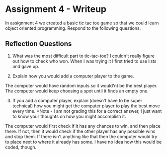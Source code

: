 # Assignment 4 - Writeup

In assignment 4 we created a basic tic tac toe game so that we could learn object oriented programming. Respond to the following questions.

## Reflection Questions

1. What was the most difficult part to tic-tac-toe?
I couldn't really figure out how to check who won.
When I was trying it I first tried to use lists and gave up.

2. Explain how you would add a computer player to the game.

The computer would have random inputs so it would'nt be the best player. The computer would keep choosing a spot until it finds an empty one.

3. If you add a computer player, explain (doesn't have to be super technical) how you might get the computer player to play the best move every time. *Note - I am not grading this for a correct answer, I just want to know your thoughts on how you might accomplish it.

The computer would first check if it has any chances to win, and then place there. If not, then
it would check if the other player has any possible wins and stop them. If there isn't anything like that then the computer would try to place next to where it already has some. I have no idea how this would be coded, though.